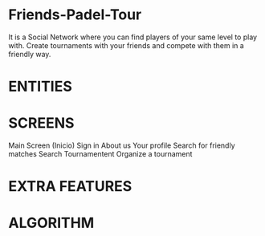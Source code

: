# Friends-Padel-Tour
It is a Social Network where you can find players of your same level to play with. Create tournaments with your friends and compete with them in a friendly way.

# ENTITIES

# SCREENS
Main Screen (Inicio)
Sign in
About us
Your profile
Search for friendly matches
Search Tournamentent 
Organize a tournament

# EXTRA FEATURES

# ALGORITHM
